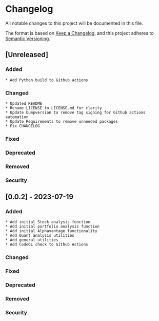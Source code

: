 # Changelog

All notable changes to this project will be documented in this file.

The format is based on [Keep a Changelog](https://keepachangelog.com/en/1.0.0/), and this project 
adheres to [Semantic Versioning](http://semver.org/spec/v2.0.0.html).

## [Unreleased]

### Added
    * Add Python build to Github actions

### Changed
    * Updated README
    * Rename LICENSE to LICENSE.md for clarity
    * Update bumpversion to remove tag signing for Github actions automation
    * Update Requirements to remove unneeded packages
    * Fix CHANGELOG


### Fixed

### Deprecated

### Removed

### Security

## [0.0.2] - 2023-07-19

### Added
    * Add initial Stock analysis function
    * Add initial portfolio analysis function
    * Add initial Alphavantage functionality
    * Add Quant analysis utilities
    * Add general utilities
    * Add CodeQL check to Github Actions

### Changed

### Fixed

### Deprecated

### Removed

### Security
